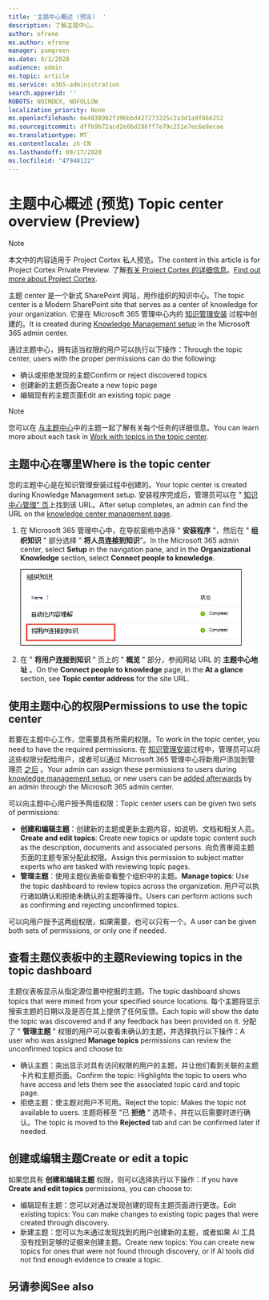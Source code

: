```yaml
---
title: '主题中心概述 (预览)  '
description: 了解主题中心。
author: efrene
ms.author: efrene
manager: pamgreen
ms.date: 8/1/2020
audience: admin
ms.topic: article
ms.service: o365-administration
search.appverid: ''
ROBOTS: NOINDEX, NOFOLLOW
localization_priority: None
ms.openlocfilehash: 6e4038982f396bbd427273225c2a3d1a9f866252
ms.sourcegitcommit: dffb9b72acd2e0bd286ff7e79c251e7ec6e8ecae
ms.translationtype: MT
ms.contentlocale: zh-CN
ms.lasthandoff: 09/17/2020
ms.locfileid: "47948122"
---
```

# <a name="topic-center-overview-preview"></a><span data-ttu-id="9a128-103">主题中心概述 (预览) </span><span class="sxs-lookup"><span data-stu-id="9a128-103">Topic center overview (Preview)</span></span>

> [!Note] 
> <span data-ttu-id="9a128-104">本文中的内容适用于 Project Cortex 私人预览。</span><span class="sxs-lookup"><span data-stu-id="9a128-104">The content in this article is for Project Cortex Private Preview.</span></span> <span data-ttu-id="9a128-105">了解[有关 Project Cortex 的详细信息](https://aka.ms/projectcortex)。</span><span class="sxs-lookup"><span data-stu-id="9a128-105">[Find out more about Project Cortex](https://aka.ms/projectcortex).</span></span>

<span data-ttu-id="9a128-106">主题 center 是一个新式 SharePoint 网站，用作组织的知识中心。</span><span class="sxs-lookup"><span data-stu-id="9a128-106">The topic center is a Modern SharePoint site that serves as a center of knowledge for your organization.</span></span> <span data-ttu-id="9a128-107">它是在 Microsoft 365 管理中心内的 [知识管理安装](set-up-knowledge-network.md) 过程中创建的。</span><span class="sxs-lookup"><span data-stu-id="9a128-107">It is created during [Knowledge Management setup](set-up-knowledge-network.md) in the Microsoft 365 admin center.</span></span>

<span data-ttu-id="9a128-108">通过主题中心，拥有适当权限的用户可以执行以下操作：</span><span class="sxs-lookup"><span data-stu-id="9a128-108">Through the topic center, users with the proper permissions can do the following:</span></span>

- <span data-ttu-id="9a128-109">确认或拒绝发现的主题</span><span class="sxs-lookup"><span data-stu-id="9a128-109">Confirm or reject discovered topics</span></span>
- <span data-ttu-id="9a128-110">创建新的主题页面</span><span class="sxs-lookup"><span data-stu-id="9a128-110">Create a new topic page</span></span>
- <span data-ttu-id="9a128-111">编辑现有的主题页面</span><span class="sxs-lookup"><span data-stu-id="9a128-111">Edit an existing topic page</span></span>

> [!Note] 
> <span data-ttu-id="9a128-112">您可以在 [与主题中心](work-with-topics.md)中的主题一起了解有关每个任务的详细信息。</span><span class="sxs-lookup"><span data-stu-id="9a128-112">You can learn more about each task in [Work with topics in the topic center](work-with-topics.md).</span></span>

## <a name="where-is-the-topic-center"></a><span data-ttu-id="9a128-113">主题中心在哪里</span><span class="sxs-lookup"><span data-stu-id="9a128-113">Where is the topic center</span></span>

<span data-ttu-id="9a128-114">您的主题中心是在知识管理安装过程中创建的。</span><span class="sxs-lookup"><span data-stu-id="9a128-114">Your topic center is created during Knowledge Management setup.</span></span> <span data-ttu-id="9a128-115">安装程序完成后，管理员可以在 " [知识中心管理" 页](manage-knowledge-network.md)上找到该 URL。</span><span class="sxs-lookup"><span data-stu-id="9a128-115">After setup completes, an admin can find the URL on the [knowledge center management page](manage-knowledge-network.md).</span></span>

1. <span data-ttu-id="9a128-116">在 Microsoft 365 管理中心中，在导航窗格中选择 " **安装程序** "，然后在 " **组织知识** " 部分选择 " **将人员连接到知识**"。</span><span class="sxs-lookup"><span data-stu-id="9a128-116">In the Microsoft 365 admin center, select **Setup** in the navigation pane, and in the **Organizational Knowledge** section, select **Connect people to knowledge**.</span></span>

   ![将用户连接到知识](../media/content-understanding/manage-connect-people-to-knowledge.png) </br>

2. <span data-ttu-id="9a128-118">在 " **将用户连接到知识** " 页上的 " **概览** " 部分，参阅网站 URL 的 **主题中心地址** 。</span><span class="sxs-lookup"><span data-stu-id="9a128-118">On the **Connect people to knowledge** page, in the **At a glance** section, see **Topic center address** for the site URL.</span></span>

## <a name="permissions-to-use-the-topic-center"></a><span data-ttu-id="9a128-119">使用主题中心的权限</span><span class="sxs-lookup"><span data-stu-id="9a128-119">Permissions to use the topic center</span></span>

<span data-ttu-id="9a128-120">若要在主题中心工作，您需要具有所需的权限。</span><span class="sxs-lookup"><span data-stu-id="9a128-120">To work in the topic center, you need to have the required permissions.</span></span> <span data-ttu-id="9a128-121">在 [知识管理安装](set-up-knowledge-network.md)过程中，管理员可以将这些权限分配给用户，或者可以通过 Microsoft 365 管理中心将新用户添加到管理员 [之后](give-user-permissions-to-the-topic-center.md) 。</span><span class="sxs-lookup"><span data-stu-id="9a128-121">Your admin can assign these permissions to users during [knowledge management setup](set-up-knowledge-network.md), or new users can be [added afterwards](give-user-permissions-to-the-topic-center.md) by an admin through the Microsoft 365 admin center.</span></span>

<span data-ttu-id="9a128-122">可以向主题中心用户授予两组权限：</span><span class="sxs-lookup"><span data-stu-id="9a128-122">Topic center users can be given two sets of permissions:</span></span>

- <span data-ttu-id="9a128-123">**创建和编辑主题**：创建新的主题或更新主题内容，如说明、文档和相关人员。</span><span class="sxs-lookup"><span data-stu-id="9a128-123">**Create and edit topics**: Create new topics or update topic content such as the description, documents and associated persons.</span></span> <span data-ttu-id="9a128-124">向负责审阅主题页面的主题专家分配此权限。</span><span class="sxs-lookup"><span data-stu-id="9a128-124">Assign this permission to subject matter experts who are tasked with reviewing topic pages.</span></span>
- <span data-ttu-id="9a128-125">**管理主题**：使用主题仪表板查看整个组织中的主题。</span><span class="sxs-lookup"><span data-stu-id="9a128-125">**Manage topics**: Use the topic dashboard to review topics across the organization.</span></span> <span data-ttu-id="9a128-126">用户可以执行诸如确认和拒绝未确认的主题等操作。</span><span class="sxs-lookup"><span data-stu-id="9a128-126">Users can perform actions such as confirming and rejecting unconfirmed topics.</span></span>

<span data-ttu-id="9a128-127">可以向用户授予这两组权限，如果需要，也可以只有一个。</span><span class="sxs-lookup"><span data-stu-id="9a128-127">A user can be given both sets of permissions, or only one if needed.</span></span> 

## <a name="reviewing-topics-in-the-topic-dashboard"></a><span data-ttu-id="9a128-128">查看主题仪表板中的主题</span><span class="sxs-lookup"><span data-stu-id="9a128-128">Reviewing topics in the topic dashboard</span></span>

<span data-ttu-id="9a128-129">主题仪表板显示从指定源位置中挖掘的主题。</span><span class="sxs-lookup"><span data-stu-id="9a128-129">The topic dashboard shows topics that were mined from your specified source locations.</span></span> <span data-ttu-id="9a128-130">每个主题将显示搜索主题的日期以及是否在其上提供了任何反馈。</span><span class="sxs-lookup"><span data-stu-id="9a128-130">Each topic will show the date the topic was discovered and if any feedback has been provided on it.</span></span> <span data-ttu-id="9a128-131">分配了 " **管理主题** " 权限的用户可以查看未确认的主题，并选择执行以下操作：</span><span class="sxs-lookup"><span data-stu-id="9a128-131">A user who was assigned **Manage topics** permissions can review the unconfirmed topics and choose to:</span></span>
- <span data-ttu-id="9a128-132">确认主题：突出显示对具有访问权限的用户的主题，并让他们看到关联的主题卡片和主题页面。</span><span class="sxs-lookup"><span data-stu-id="9a128-132">Confirm the topic: Highlights the topic to users who have access and lets them see the associated topic card and topic page.</span></span>
- <span data-ttu-id="9a128-133">拒绝主题：使主题对用户不可用。</span><span class="sxs-lookup"><span data-stu-id="9a128-133">Reject the topic: Makes the topic not available to users.</span></span> <span data-ttu-id="9a128-134">主题将移至 "已 **拒绝** " 选项卡，并在以后需要时进行确认。</span><span class="sxs-lookup"><span data-stu-id="9a128-134">The topic is moved to the **Rejected** tab and can be confirmed later if needed.</span></span>

## <a name="create-or-edit-a-topic"></a><span data-ttu-id="9a128-135">创建或编辑主题</span><span class="sxs-lookup"><span data-stu-id="9a128-135">Create or edit a topic</span></span>

<span data-ttu-id="9a128-136">如果您具有 **创建和编辑主题** 权限，则可以选择执行以下操作：</span><span class="sxs-lookup"><span data-stu-id="9a128-136">If you have **Create and edit topics** permissions, you can choose to:</span></span>

- <span data-ttu-id="9a128-137">编辑现有主题：您可以对通过发现创建的现有主题页面进行更改。</span><span class="sxs-lookup"><span data-stu-id="9a128-137">Edit existing topics: You can make changes to existing topic pages that were created through discovery.</span></span>
- <span data-ttu-id="9a128-138">新建主题：您可以为未通过发现找到的用户创建新的主题，或者如果 AI 工具没有找到足够的证据来创建主题。</span><span class="sxs-lookup"><span data-stu-id="9a128-138">Create new topics: You can create new topics for ones that were not found through discovery, or if AI tools did not find enough evidence to create a topic.</span></span>






## <a name="see-also"></a><span data-ttu-id="9a128-139">另请参阅</span><span class="sxs-lookup"><span data-stu-id="9a128-139">See also</span></span>



  






